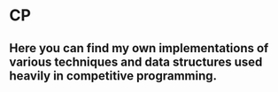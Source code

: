 # CP
## Here you can find my own implementations of various techniques and data structures used heavily in competitive programming.

